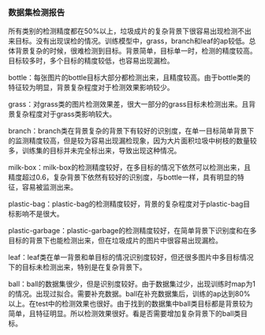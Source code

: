 ### 数据集检测报告

所有类别的检测精度都在50%以上，垃圾成片的复杂背景下很容易出现检测不出来目标。没有出现误检的情况。训练模型中，grass，branch和leaf的ap较低。总体背景复杂的时候，很难检测到目标。背景简单，目标单一时，检测的精度较高。目标较多时，多个目标的精度较低，也容易出现漏检。

bottle：每张图片的bottle目标大部分都检测出来，且精度较高。由于bottle类的特征较为明显，背景复杂程度对于检测效果影响较少。

grass：对grass类的图片检测效果差，很大一部分的grass目标未检测出来。且背景复杂程度对于grass类影响较大。

branch：branch类在背景复杂的背景下有较好的识别度，在单一目标简单背景下的监测精度较高，但是较为容易出现漏检现象，因为大片面积垃圾中树枝的数量较多，训练集的目标并未完全标出来，导致出现这种情况。

milk-box：milk-box的检测精度较好，在多目标的情况下依然可以检测出来，且精度超过0.6，复杂背景下依然有较好的识别度，与bottle一样，具有明显的特征，容易被监测出来。

plastic-bag：plastic-bag的检测精度较好，背景的复杂程度对于plastic-bag目标影响不是很大。

plastic-garbage：plastic-garbage的检测精度较好，在简单背景下识别度和在多目标的背景下也能检测出来，但在垃圾成片的图片中很容易出现漏检。

leaf：leaf类在单一背景和单目标的情况识别度较好，但还很多图片中多目标情况下的目标未检测出来，特别是在复杂背景下。

ball：ball的数据集很少，但是识别度较好。由于数据集过少，出现训练时map为1的情况。出现过拟合。需要补充数据。ball在补充数据集后，训练的ap达到80%以上。在test中的检测效果也很好。由于找到的数据集中ball类目标都是背景较为简单，且特征明显。所以检测效果很好。看是否需要增加复杂背景下的ball类目标。